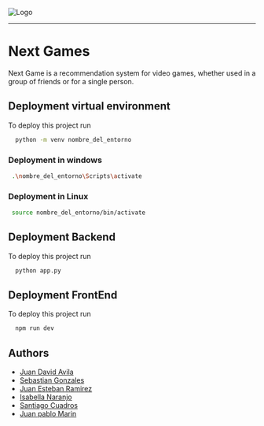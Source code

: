 
![Logo](https://www.icesi.edu.co/wp-content/uploads/2024/08/financiacion-universidad-icesi.png)



-------------------

# Next Games 

Next Game is a recommendation system for video games, whether used in a group of friends or for a single person.



## Deployment virtual environment

To deploy this project run

```bash
  python -m venv nombre_del_entorno

```
### Deployment in windows 
```bash
 .\nombre_del_entorno\Scripts\activate

```
### Deployment in Linux
```bash
 source nombre_del_entorno/bin/activate
```

## Deployment Backend

To deploy this project run

```bash
  python app.py
```

## Deployment FrontEnd

To deploy this project run

```bash
  npm run dev
```



## Authors

- [Juan David Avila](https://github.com/JD-AvilaT)
- [Sebastian Gonzales]()
- [Juan Esteban Ramirez](https://github.com/Jramirezzz)
- [Isabella Naranjo]()
- [Santiago Cuadros](https://github.com/sacuadros09)
- [Juan pablo Marin](https://github.com/Marinseal)





